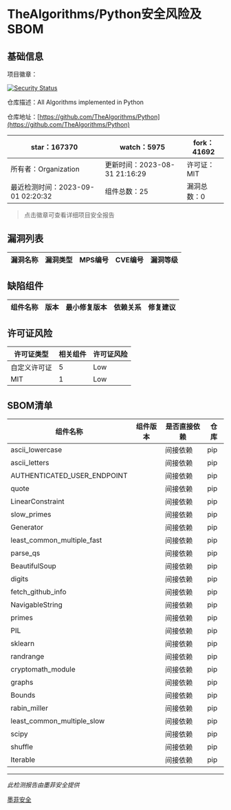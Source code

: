 # TheAlgorithms/Python安全风险及SBOM

## 基础信息

项目徽章：

[![Security Status](https://www.murphysec.com/platform3/v31/badge/1697313058409242624.svg)](https://www.murphysec.com/console/report/1682968214659424256/1697313058409242624)

仓库描述：All Algorithms implemented in Python

仓库地址：[https://github.com/TheAlgorithms/Python](https://github.com/TheAlgorithms/Python)

| star：167370 | watch：5975 | fork：41692 |
| ----------- | -------------- | ------------ |
| 所有者：Organization | 更新时间：2023-08-31 21:16:29 | 许可证：MIT |
| 最近检测时间：2023-09-01 02:20:32 | 组件总数：25 | 漏洞总数：0 |

> 点击徽章可查看详细项目安全报告



## 漏洞列表

| 漏洞名称 | 漏洞类型 | MPS编号 | CVE编号 | 漏洞等级 |
| ------- | ------ | ------- | ------ | ----- |





## 缺陷组件

| 组件名称 | 版本 | 最小修复版本 | 依赖关系 | 修复建议 |
| -------- | ---- | ------------ | -------- | -------- |





## 许可证风险

| 许可证类型 | 相关组件 | 许可证风险 |
| ---------- | -------- | ---------- |
|自定义许可证|5|Low|
|MIT|1|Low|




## SBOM清单

| 组件名称 | 组件版本 | 是否直接依赖 | 仓库 |
| -------- | -------- | ------------ | ---- |
|ascii_lowercase||间接依赖|pip|
|ascii_letters||间接依赖|pip|
|AUTHENTICATED_USER_ENDPOINT||间接依赖|pip|
|quote||间接依赖|pip|
|LinearConstraint||间接依赖|pip|
|slow_primes||间接依赖|pip|
|Generator||间接依赖|pip|
|least_common_multiple_fast||间接依赖|pip|
|parse_qs||间接依赖|pip|
|BeautifulSoup||间接依赖|pip|
|digits||间接依赖|pip|
|fetch_github_info||间接依赖|pip|
|NavigableString||间接依赖|pip|
|primes||间接依赖|pip|
|PIL||间接依赖|pip|
|sklearn||间接依赖|pip|
|randrange||间接依赖|pip|
|cryptomath_module||间接依赖|pip|
|graphs||间接依赖|pip|
|Bounds||间接依赖|pip|
|rabin_miller||间接依赖|pip|
|least_common_multiple_slow||间接依赖|pip|
|scipy||间接依赖|pip|
|shuffle||间接依赖|pip|
|Iterable||间接依赖|pip|


------

*此检测报告由墨菲安全提供*

[墨菲安全](www.murphysec.com)